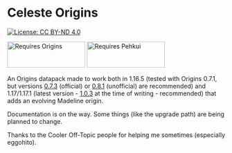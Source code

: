 # Celeste Origins

[![License: CC BY-ND 4.0](https://img.shields.io/badge/License-CC%20BY--ND%204.0-lightgrey.svg)](https://creativecommons.org/licenses/by-nd/4.0/)

<a href="https://github.com/apace100/origins-fabric/releases/tag/0.7.3"><img src="https://media.discordapp.net/attachments/817078792463187988/831319512464490496/origins_badge.png" alt="Requires Origins" width="180" height="60" /></a>
<a href="https://www.curseforge.com/minecraft/mc-mods/pehkui"><img src="https://cdn.discordapp.com/attachments/747200097015562250/840039825678663741/pehkui_badge.png" alt="Requires Pehkui" width="180" height="60" /></a>

An Origins datapack made to work both in 1.16.5 (tested with Origins 0.7.1, but versions [0.7.3](https://github.com/apace100/origins-fabric/releases/tag/0.7.3) (official) or [0.8.1](https://github.com/Alluysl/origins-fabric/releases/tag/0.8.1) (unofficial) are recommended) and 1.17/1.17.1 (latest version - [1.0.3](https://github.com/apace100/origins-fabric/releases/tag/1.0.3) at the time of writing - recommended) that adds an evolving Madeline origin.

Documentation is on the way. Some things (like the upgrade path) are being planned to change.

Thanks to the Cooler Off-Topic people for helping me sometimes (especially eggohito).
